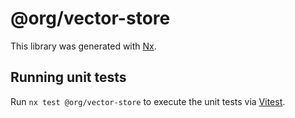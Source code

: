 # @org/vector-store

This library was generated with [Nx](https://nx.dev).

## Running unit tests

Run `nx test @org/vector-store` to execute the unit tests via [Vitest](https://vitest.dev/).
